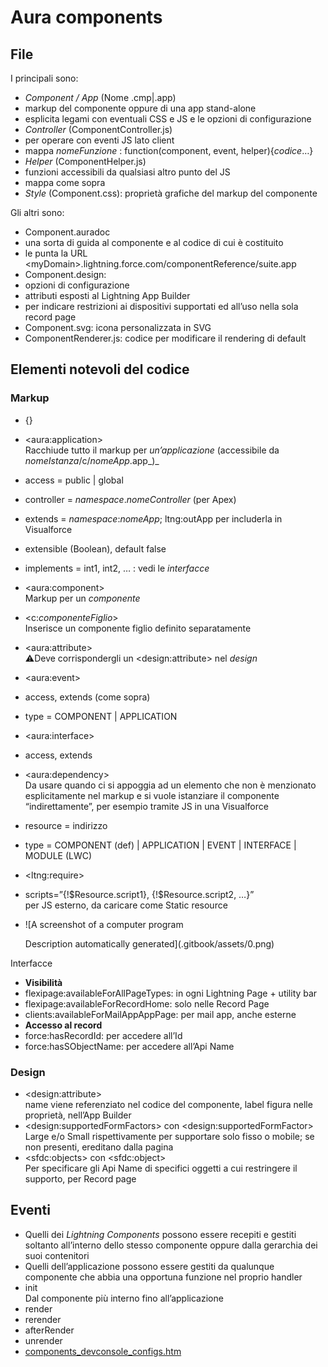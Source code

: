 # Aura components <a href="#toc162445388" id="toc162445388"></a>

## File <a href="#toc162445389" id="toc162445389"></a>

I principali sono:

* _Component_ _/ App_ (Nome .cmp|.app)
* markup del componente oppure di una app stand-alone
* esplicita legami con eventuali CSS e JS e le opzioni di configurazione
* _Controller_ (ComponentController.js)
* per operare con eventi JS lato client
* mappa _nomeFunzione_ : function(component, event, helper){_codice_…}
* _Helper_ (ComponentHelper.js)
* funzioni accessibili da qualsiasi altro punto del JS
* mappa come sopra
* _Style_ (Component.css): proprietà grafiche del markup del componente

Gli altri sono:

* Component.auradoc
* una sorta di guida al componente e al codice di cui è costituito
* le punta la URL \<myDomain>.lightning.force.com/componentReference/suite.app
* Component.design:
* opzioni di configurazione
* attributi esposti al Lightning App Builder
* per indicare restrizioni ai dispositivi supportati ed all’uso nella sola record page
* Component.svg: icona personalizzata in SVG
* ComponentRenderer.js: codice per modificare il rendering di default

## Elementi notevoli del codice <a href="#toc162445390" id="toc162445390"></a>

### Markup

* {}
* \<aura:application>\
  Racchiude tutto il markup per _un’applicazione_ (accessibile da _nomeIstanza_/c/_nomeApp_.app_)_
* access = public | global
* controller = _namespace_._nomeController_ (per Apex)
* extends = _namespace_:_nomeApp_; ltng:outApp per includerla in Visualforce
* extensible (Boolean), default false
* implements = int1, int2, … : vedi le _interfacce_
* \<aura:component>\
  Markup per un _componente_
* \<c:_componenteFiglio_>\
  Inserisce un componente figlio definito separatamente
* \<aura:attribute>\
  ⚠️Deve corrispondergli un \<design:attribute> nel _design_
* \<aura:event>
* access, extends (come sopra)
* type = COMPONENT | APPLICATION
* \<aura:interface>
* access, extends
* \<aura:dependency>\
  Da usare quando ci si appoggia ad un elemento che non è menzionato esplicitamente nel markup e si vuole istanziare il componente “indirettamente”, per esempio tramite JS in una Visualforce
* resource = indirizzo
* type = COMPONENT (def) | APPLICATION | EVENT | INTERFACE | MODULE (LWC)
* \<ltng:require>
* scripts=”{!$Resource.script1}, {!$Resource.script2, …}”\
  per JS esterno, da caricare come Static resource
* ![A screenshot of a computer program

  Description automatically generated](.gitbook/assets/0.png)

Interfacce

* **Visibilità**
* flexipage:availableForAllPageTypes: in ogni Lightning Page + utility bar
* flexipage:availableForRecordHome: solo nelle Record Page
* clients:availableForMailAppAppPage: per mail app, anche esterne
* **Accesso al record**
* force:hasRecordId: per accedere all’Id
* force:hasSObjectName: per accedere all’Api Name

### Design

* \<design:attribute>\
  name viene referenziato nel codice del componente, label figura nelle proprietà, nell’App Builder
* \<design:supportedFormFactors> con \<design:supportedFormFactor>\
  Large e/o Small rispettivamente per supportare solo fisso o mobile; se non presenti, ereditano dalla pagina
* \<sfdc:objects> con \<sfdc:object>\
  Per specificare gli Api Name di specifici oggetti a cui restringere il supporto, per Record page

## Eventi

* Quelli dei _Lightning Components_ possono essere recepiti e gestiti soltanto all’interno dello stesso componente oppure dalla gerarchia dei suoi contenitori
* Quelli dell’applicazione possono essere gestiti da qualunque componente che abbia una opportuna funzione nel proprio handler
* init\
  Dal componente più interno fino all’applicazione
* render
* rerender
* afterRender
* unrender
* [components\_devconsole\_configs.htm](https://developer.salesforce.com/docs/atlas.en-us.lightning.meta/lightning/components\_devconsole\_configs.htm)